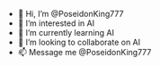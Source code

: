 - 👋 Hi, I’m @PoseidonKing777
- 👀 I’m interested in AI
- 🌱 I’m currently learning AI
- 💞️ I’m looking to collaborate on AI
- 📫 Message me @PoseidonKing777

<!---
PoseidonKing777/PoseidonKing777 is a ✨ special ✨ repository because its `README.md` (this file) appears on your GitHub profile.
You can click the Preview link to take a look at your changes.
--->
